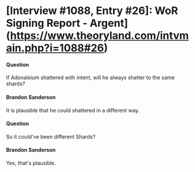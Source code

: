 # [Interview #1088, Entry #26]: WoR Signing Report - Argent](https://www.theoryland.com/intvmain.php?i=1088#26)

#### Question

If Adonalsium shattered with intent, will he always shatter to the same shards?

#### Brandon Sanderson

It is plausible that he could shattered in a different way.

#### Question

So it could've been different Shards?

#### Brandon Sanderson

Yes, that's plausible.

